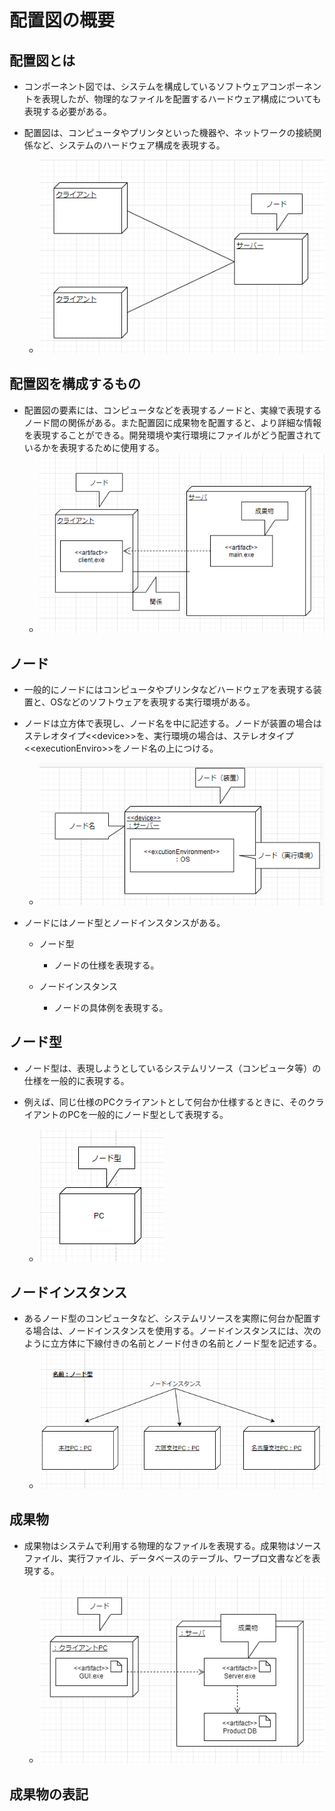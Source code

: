 # 配置図の概要

## 配置図とは
* コンポーネント図では、システムを構成しているソフトウェアコンポーネントを表現したが、物理的なファイルを配置するハードウェア構成についても表現する必要がある。

* 配置図は、コンピュータやプリンタといった機器や、ネットワークの接続関係など、システムのハードウェア構成を表現する。
  * ![configuration_01](src/configuration_01.png)

## 配置図を構成するもの

* 配置図の要素には、コンピュータなどを表現するノードと、実線で表現するノード間の関係がある。また配置図に成果物を配置すると、より詳細な情報を表現することができる。開発環境や実行環境にファイルがどう配置されているかを表現するために使用する。
  * ![configuration_02](src/configuration_02.png)

## ノード

* 一般的にノードにはコンピュータやプリンタなどハードウェアを表現する装置と、OSなどのソフトウェアを表現する実行環境がある。

* ノードは立方体で表現し、ノード名を中に記述する。ノードが装置の場合はステレオタイプ\<\<device>>を、実行環境の場合は、ステレオタイプ\<\<executionEnviro>>をノード名の上につける。
  * ![configuration_03](src/configuration_03.png)

* ノードにはノード型とノードインスタンスがある。
  * ノード型
    * ノードの仕様を表現する。

  * ノードインスタンス
    * ノードの具体例を表現する。

## ノード型

* ノード型は、表現しようとしているシステムリソース（コンピュータ等）の仕様を一般的に表現する。

* 例えば、同じ仕様のPCクライアントとして何台か仕様するときに、そのクライアントのPCを一般的にノード型として表現する。　
  * ![configuration_04](src/configuration_04.png)

## ノードインスタンス

* あるノード型のコンピュータなど、システムリソースを実際に何台か配置する場合は、ノードインスタンスを使用する。ノードインスタンスには、次のように立方体に下線付きの名前とノード付きの名前とノード型を記述する。
  * ![configuration_05](src/configuration_05.png)

## 成果物

* 成果物はシステムで利用する物理的なファイルを表現する。成果物はソースファイル、実行ファイル、データベースのテーブル、ワープロ文書などを表現する。
  * ![configuration_06](src/configuration_06.png)

## 成果物の表記